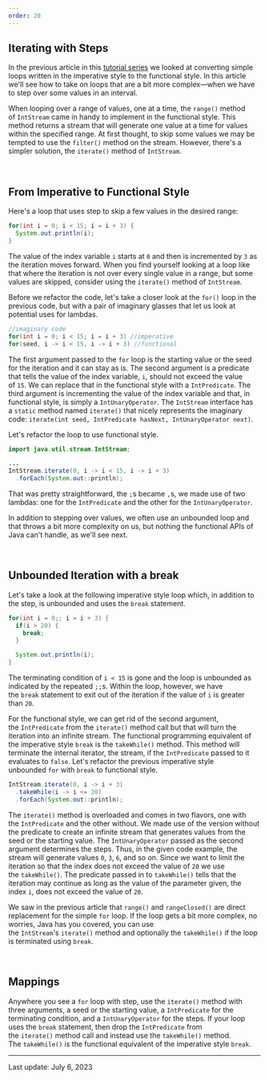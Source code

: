 ```yaml
---
order: 20
---
```

## Iterating with Steps

In the previous article in this [tutorial series](https://dev.java/learn/refactoring-to-functional-style/) we looked at converting simple loops written in the imperative style to the functional style. In this article we'll see how to take on loops that are a bit more complex—when we have to step over some values in an interval.

When looping over a range of values, one at a time, the `range()` method of `IntStream` came in handy to implement in the functional style. This method returns a stream that will generate one value at a time for values within the specified range. At first thought, to skip some values we may be tempted to use the `filter()` method on the stream. However, there's a simpler solution, the `iterate()` method of `IntStream`.

 

## From Imperative to Functional Style

Here's a loop that uses step to skip a few values in the desired range:

```java
for(int i = 0; i < 15; i = i + 3) {
  System.out.println(i);
}
```

The value of the index variable `i` starts at `0` and then is incremented by `3` as the iteration moves forward. When you find yourself looking at a loop like that where the iteration is not over every single value in a range, but some values are skipped, consider using the `iterate()` method of `IntStream`.

Before we refactor the code, let's take a closer look at the `for()` loop in the previous code, but with a pair of imaginary glasses that let us look at potential uses for lambdas.

```java
//imaginary code
for(int i = 0; i < 15; i = i + 3) //imperative
for(seed, i -> i < 15, i -> i + 3) //functional
```

The first argument passed to the `for` loop is the starting value or the seed for the iteration and it can stay as is. The second argument is a predicate that tells the value of the index variable, `i`, should not exceed the value of `15`. We can replace that in the functional style with a `IntPredicate`. The third argument is incrementing the value of the index variable and that, in functional style, is simply a `IntUnaryOperator`. The `IntStream` interface has a `static` method named `iterate()` that nicely represents the imaginary code: `iterate(int seed, IntPredicate hasNext, IntUnaryOperator next)`.

Let's refactor the loop to use functional style.

```java
import java.util.stream.IntStream;

...
IntStream.iterate(0, i -> i < 15, i -> i + 3)
  .forEach(System.out::println);
```

That was pretty straightforward, the `;`s became `,`s, we made use of two lambdas: one for the `IntPredicate` and the other for the `IntUnaryOperator`.

In addition to stepping over values, we often use an unbounded loop and that throws a bit more complexity on us, but nothing the functional APIs of Java can't handle, as we'll see next.

 

## Unbounded Iteration with a break

Let's take a look at the following imperative style loop which, in addition to the step, is unbounded and uses the `break` statement.

```java
for(int i = 0;; i = i + 3) {
  if(i > 20) {
    break;
  }

  System.out.println(i);
}
```

The terminating condition of `i < 15` is gone and the loop is unbounded as indicated by the repeated `;;`s. Within the loop, however, we have the `break` statement to exit out of the iteration if the value of `i` is greater than `20`.

For the functional style, we can get rid of the second argument, the `IntPredicate` from the `iterate()` method call but that will turn the iteration into an infinite stream. The functional programming equivalent of the imperative style `break` is the `takeWhile()` method. This method will terminate the internal iterator, the stream, if the `IntPredicate` passed to it evaluates to `false`. Let's refactor the previous imperative style unbounded `for` with `break` to functional style.

```java
IntStream.iterate(0, i -> i + 3)
  .takeWhile(i -> i <= 20)
  .forEach(System.out::println);
```

The `iterate()` method is overloaded and comes in two flavors, one with the `IntPredicate` and the other without. We made use of the version without the predicate to create an infinite stream that generates values from the seed or the starting value. The `IntUnaryOperator` passed as the second argument determines the steps. Thus, in the given code example, the stream will generate values `0`, `3`, `6`, and so on. Since we want to limit the iteration so that the index does not exceed the value of `20` we use the `takeWhile()`. The predicate passed in to `takeWhile()` tells that the iteration may continue as long as the value of the parameter given, the index `i`, does not exceed the value of `20`.

We saw in the previous article that `range()` and `rangeClosed()` are direct replacement for the simple `for` loop. If the loop gets a bit more complex, no worries, Java has you covered, you can use the `IntStream`'s `iterate()` method and optionally the `takeWhile()` if the loop is terminated using `break`.

 

## Mappings

Anywhere you see a `for` loop with step, use the `iterate()` method with three arguments, a seed or the starting value, a `IntPredicate` for the terminating condition, and a `IntUnaryOperator` for the steps. If your loop uses the `break` statement, then drop the `IntPredicate` from the `iterate()` method call and instead use the `takeWhile()` method. The `takeWhile()` is the functional equivalent of the imperative style `break`.

---
Last update: July 6, 2023